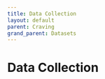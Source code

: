 ```yaml
---
title: Data Collection
layout: default
parent: Craving
grand_parent: Datasets
---
```


# Data Collection
